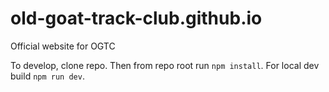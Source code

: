 # old-goat-track-club.github.io

Official website for OGTC

To develop, clone repo.
Then from repo root run `npm install`.
For local dev build `npm run dev`.

